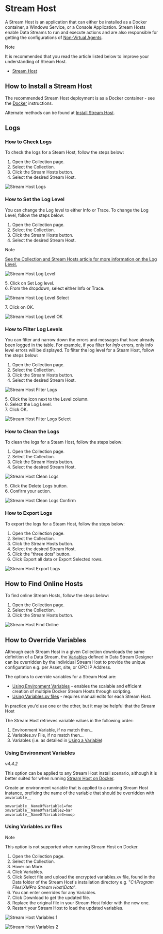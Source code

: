 # Stream Host

A Stream Host is an application that can either be installed as a Docker container, a Windows Service, or a Console Application. Stream Hosts enable Data Streams to run and execute actions and are also responsible for getting the configurations of [Non-Virtual Agents](../concepts/agent/virtual-vs-non-virtual-agents.md#non-virtual-agents).

> [!NOTE]
> It is recommended that you read the article listed below to improve your understanding of Stream Host.
>
> * [Stream Host](../concepts/collection.md#stream-hosts)

## How to Install a Stream Host

The recommended Stream Host deployment is as a Docker container - see the [Docker](../installation/3.-complete-installation/install-stream-host/docker.md) instructions.

Alternate methods can be found at [Install Stream Host](../installation/3.-complete-installation/install-stream-host/).

## Logs

### How to Check Logs

To check the logs for a Steam Host,  follow the steps below:

1. Open the Collection page.
2. Select the Collection.
3. Click the Stream Hosts button.
4. Select the desired Stream Host.

![Stream Host Logs](/docs/images/stream-host-logs.png)

### How to Set the Log Level

You can change the Log level to either Info or Trace. To change the Log Level, follow the steps below:&#x20;

1. Open the Collection page.
2. Select the Collection.
3. Click the Stream Hosts button.
4. Select the desired Stream Host.

> [!NOTE]
> [See the Collection and Stream Hosts article for more information on the Log Level.](../concepts/collection.md#set-log-level)

![Stream Host Log Level](/docs/images/stream-host-log-level.png)

&#x20;   5\. Click on Set Log level.\
&#x20;   6\. From the dropdown, select either Info or Trace.

![Stream Host Log Level Select](/docs/images/stream-host-log-level-select.png)

&#x20;   7\. Click on OK.

![Stream Host Log Level OK](/docs/images/stream-host-log-level-ok.png)

### How to Filter Log Levels

You can filter and narrow down the errors and messages that have already been logged in the table. For example, if you filter for _Info_ errors, only info level errors will be displayed. To filter the log level for a Steam Host,  follow the steps below:

1. Open the Collection page.
2. Select the Collection.
3. Click the Stream Hosts button.
4. Select the desired Stream Host.

![Stream Host Filter Logs](/docs/images/stream-host-filter-logs.png)

&#x20;   5\. Click the icon next to the Level column.\
&#x20;   6\. Select the Log Level.\
&#x20;   7\. Click OK.

![Stream Host Filter Logs Select](/docs/images/stream-host-filter-logs-select.png)

### How to Clean the Logs

To clean the logs for a Steam Host,  follow the steps below:

1. Open the Collection page.
2. Select the Collection.
3. Click the Stream Hosts button.
4. Select the desired Stream Host.

![Stream Host Clean Logs](/docs/images/stream-host-clean-logs.png)

&#x20;   5\. Click the Delete Logs button.\
&#x20;   6\. Confirm your action.

![Stream Host Clean Logs Confirm](/docs/images/stream-host-clean-logs-confirm.png)

### How to Export Logs

To export the logs for a Steam Host,  follow the steps below:

1. Open the Collection page.
2. Select the Collection.
3. Click the Stream Hosts button.
4. Select the desired Stream Host.
5. Click the "three dots" button.
6. Click Export all data or Export Selected rows.

![Stream Host Export Logs](/docs/images/stream-host-export-logs.png)

## How to Find Online Hosts

To find online Stream Hosts, follow the steps below:

1. Open the Collection page.
2. Select the Collection.
3. Click the Stream Hosts button.

![Stream Host Find Online](/docs/images/stream-host-find-online.png)

## How to Override Variables

Although each Stream Host in a given Collection downloads the same definition of a Data Stream, the [Variables](manage-variables.md) defined in Data Stream Designer can be overridden by the individual Stream Host to provide the unique configuration e.g. per Asset, site, or OPC IP Address.

The options to override variables for a Stream Host are:

* [Using Environment Variables](stream-host.md#using-environment-variables) - enables the scalable and efficient creation of multiple Docker Stream Hosts through scripting.
* [Using Variables.xv files](stream-host.md#using-variables.xv-file) - requires manual edits for each Stream Host.

In practice you'd use one or the other, but it may be helpful that the Stream Host&#x20;

The Stream Host retrieves variable values in the following order:

1. Environment Variable, if no match then...
2. Variables.xv File, if no match then...
3. Variables (i.e. as detailed in [Using a Variable](../concepts/variable.md#using-a-variable))

### Using Environment Variables

_v4.4.2_

This option can be applied to any Stream Host install scenario, although it is better suited for when running [Stream Host on Docker](../installation/3.-complete-installation/install-stream-host/docker.md).

Create an environment variable that is applied to a running Stream Host instance, prefixing the name of the variable that should be overridden with `xmvariable__`

```
xmvariable__NameOfVariable1=foo
xmvariable__NameOfVariable2=bar
xmvariable__NameOfVariable3=noop
```

### Using Variables.xv files

> [!NOTE]
> This option is not supported when running Stream Host on Docker.

1. Open the Collection page.
2. Select the Collection.
3. Hover on More.
4. Click Variables.
5. Click Select file and upload the encrypted variables.xv file, found in the Data folder of the Stream Host's installation directory e.g. "_C:\Program Files\XMPro Stream Host\Data_".
6. You can enter overrides for any Variables.
7. Click Download to get the updated file.
8. Replace the original file in your Stream Host folder with the new one.
9. Restart your Stream Host to load the updated variables.

![Stream Host Variables 1](/docs/images/stream-host-variables-1.png)

![Stream Host Variables 2](/docs/images/stream-host-variables-2.png)

